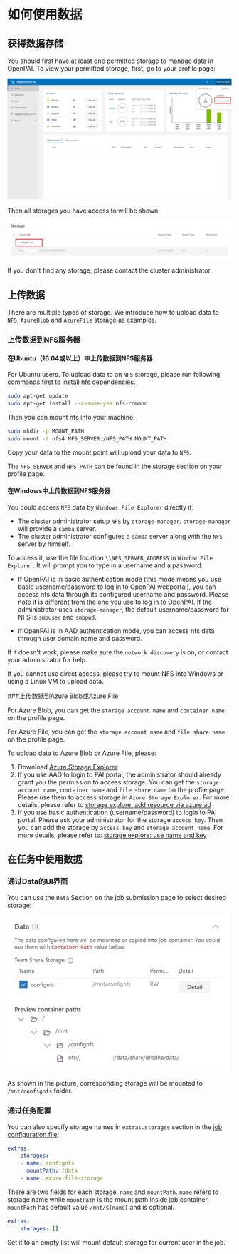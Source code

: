 # 如何使用数据

## 获得数据存储

You should first have at least one permitted storage to manage data in OpenPAI. To view your permitted storage, first, go to your profile page:

![view profile](./imgs/view-profile.png "view profile")

Then all storages you have access to will be shown:

![storage config](./imgs/storage-config.png "storage config")

If you don't find any storage, please contact the cluster administrator.

## 上传数据

There are multiple types of storage. We introduce how to upload data to `NFS`, `AzureBlob` and `AzureFile` storage as examples.

### 上传数据到NFS服务器

#### 在Ubuntu（16.04或以上）中上传数据到NFS服务器

For Ubuntu users. To upload data to an `NFS` storage, please run following commands first to install nfs dependencies.

```bash
sudo apt-get update
sudo apt-get install --assume-yes nfs-common
```

Then you can mount nfs into your machine:
```bash
sudo mkdir -p MOUNT_PATH
sudo mount -t nfs4 NFS_SERVER:/NFS_PATH MOUNT_PATH
```

Copy your data to the mount point will upload your data to `NFS`.

The `NFS_SERVER` and `NFS_PATH` can be found in the storage section on your profile page.

#### 在Windows中上传数据到NFS服务器

You could access `NFS` data by `Windows File Explorer` directly if:

  - The cluster administrator setup `NFS` by `storage-manager`. `storage-manager` will provide a `samba` server. 
  - The cluster administrator configures a `samba` server along with the `NFS` server by himself.

To access it, use the file location `\\NFS_SERVER_ADDRESS` in `Window File Explorer`. It will prompt you to type in a username and a password:

  - If OpenPAI is in basic authentication mode (this mode means you use basic username/password to log in to OpenPAI webportal), you can access nfs data through its configured username and password. Please note it is different from the one you use to log in to OpenPAI. If the administrator uses `storage-manager`, the default username/password for NFS is `smbuser` and `smbpwd`.

  - If OpenPAI is in AAD authentication mode, you can access nfs data through user domain name and password.

If it doesn't work, please make sure the `network discovery` is on, or contact your administrator for help.

If you cannot use direct access, please try to mount NFS into Windows or using a Linux VM to upload data.

###上传数据到Azure Blob或Azure File

For Azure Blob, you can get the `storage account name` and `container name` on the profile page.

For Azure File, you can get the `storage account name` and `file share name` on the profile page.

To upload data to Azure Blob or Azure File, please:

1. Download [Azure Storage Explorer](https://azure.microsoft.com/en-us/features/storage-explorer/)
2. If you use AAD to login to PAI portal, the administrator should already grant you the permission to access storage. You can get the `storage account name`, `container name` and `file share name` on the profile page. Please use them to access storage in `Azure Storage Explorer`. For more details, please refer to [storage explore: add resource via azure ad](https://docs.microsoft.com/en-us/azure/vs-azure-tools-storage-manage-with-storage-explorer?tabs=windows#add-a-resource-via-azure-ad)
3. If you use basic authentication (username/password) to login to PAI portal. Please ask your administrator for the storage `access key`. Then you can add the storage by `access key` and `storage account name`. For more details, please refer to: [storage explore: use name and key](https://docs.microsoft.com/en-us/azure/vs-azure-tools-storage-manage-with-storage-explorer?tabs=windows#use-a-name-and-key)

## 在任务中使用数据

### 通过Data的UI界面 

You can use the `Data` Section on the job submission page to select desired storage:

![storage submit](./imgs/storage-submit-data.png "storage submit")

As shown in the picture, corresponding storage will be mounted to `/mnt/confignfs` folder.

### 通过任务配置

You can also specify storage names in `extras.storages` section in the [job configuration file](./如何使用高级任务设置.md#job-protocol-export-and-import-jobs):

```yaml
extras:
    storages:
    - name: confignfs
      mountPath: /data
    - name: azure-file-storage
```

There are two fields for each storage, `name` and `mountPath`. `name` refers to storage name while `mountPath` is the mount path inside job container. `mountPath` has default value `/mnt/${name}` and is optional.

```yaml
extras:
    storages: []
```

Set it to an empty list will mount default storage for current user in the job.
